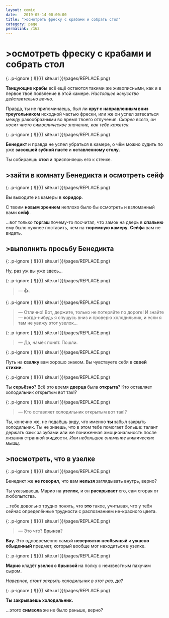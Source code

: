 ```yaml
---
layout: comic
date:   2019-05-14 00:00:00 
title: ">осмотреть фреску с крабами и собрать стол"
category: page
permalink: /162
---
```

# >осмотреть фреску с крабами и собрать стол

{: .p-ignore }
![]({{ site.url }}/pages/REPLACE.png)

<strong>Танцующие крабы</strong> всё ещё остаются такими же живописными, как и в первое твоё появление в этой камере. <em>Настоящее искусство действительно вечно</em>.

Правда, ты не припоминаешь, был ли <strong>круг с направленным вниз треугольником</strong> исходной частью фрески, или же он успел затесаться между ракообразными во время твоего отлучения. <em>Скорее всего, он носит чисто символическое значение, как тебе кажется.</em>

{: .p-ignore }
![]({{ site.url }}/pages/REPLACE.png)

<strong>Бенедикт </strong>и правда не успел убраться в камере, о чём можно судить по уже <strong>засохшей зубной пасте</strong> и <strong>оставленному столу</strong>.

Ты собираешь <strong>стол </strong>и прислоняешь его к стенке.

## >зайти в комнату Бенедикта и осмотреть сейф

{: .p-ignore }
![]({{ site.url }}/pages/REPLACE.png)

Вы выходите из камеры в <strong>коридор</strong>.

С твоим <strong>новым зрением</strong> неплохо было бы осмотреть и взломанный вами <strong>сейф</strong>.

…вот только <strong>торгаш </strong>почему-то посчитал, что замок на дверь в <strong>спальню </strong>ему было нужнее поставить, чем на <strong>тюремную камеру</strong>. <strong>Сейфа </strong>вам не видать.

## >выполнить просьбу Бенедикта

{: .p-ignore }
![]({{ site.url }}/pages/REPLACE.png)

Ну, раз уж вы уже здесь…

{: .p-ignore }
![]({{ site.url }}/pages/REPLACE.png)

<blockquote>— <strong>👍.</strong></blockquote>

{: .p-ignore }
![]({{ site.url }}/pages/REPLACE.png)

<blockquote>— Отлично! Вот, держите, только не потеряйте по дороге! И знайте — когда-нибудь я спущусь вниз и проверю холодильник, и если я там не увижу этот узелок…</blockquote>

{: .p-ignore }
![]({{ site.url }}/pages/REPLACE.png)

<blockquote>— Да, намёк понят. Пошли.</blockquote>

{: .p-ignore }
![]({{ site.url }}/pages/REPLACE.png)

Путь на <strong>свалку </strong>вам хорошо знаком. Вы чувствуете себя в <strong>своей стихии</strong>.

{: .p-ignore }
![]({{ site.url }}/pages/REPLACE.png)

Ты <strong>серьёзно</strong>? Всё это время <strong>дверца </strong>была <strong>открыта</strong>? Кто оставляет холодильник открытым вот так!?

{: .p-ignore }
![]({{ site.url }}/pages/REPLACE.png)

<blockquote>— Кто оставляет холодильник открытым вот так!?</blockquote>

Ты, конечно же, не подаёшь виду, что именно <strong>ты </strong>забыл закрыть холодильник. Ты не знаешь, что в этом тебе помогает больше: талант держать язык за зубами или же пониженная эмоциональность после лизания странной жидкости. <em>Или небольшое онемение мимических мышц.</em>

## >посмотреть, что в узелке

{: .p-ignore }
![]({{ site.url }}/pages/REPLACE.png)

Бенедикт же <strong>не говорил</strong>, что вам <strong>нельзя </strong>заглядывать внутрь, верно?

Ты указываешь Марио на <strong>узелок</strong>, и он <strong>раскрывает </strong>его, сам сгорая от любопытства.

…тебе довольно трудно понять, что <strong>это </strong>такое, учитывая, что у тебя сейчас определённые трудности с распознанием не-красного цвета.

{: .p-ignore }
![]({{ site.url }}/pages/REPLACE.png)

<blockquote>— Это что? <strong>Брынза</strong>?</blockquote>

<strong>Вау</strong>. Это одновременно самый <strong>невероятно необычный </strong>и<strong> ужасно обыденный </strong>предмет, который вообще мог находиться в узелке.

{: .p-ignore }
![]({{ site.url }}/pages/REPLACE.png)

<strong>Марио</strong> кладёт <strong>узелок с брынзой </strong>на полку с неизвестным пахучим сыром<strong>.</strong>

<em>Наверное, стоит закрыть холодильник в этот раз, да?</em>

{: .p-ignore }
![]({{ site.url }}/pages/REPLACE.png)

<strong>Ты закрываешь холодильник. </strong>

…этого <strong>символа </strong>же не было раньше, верно?
